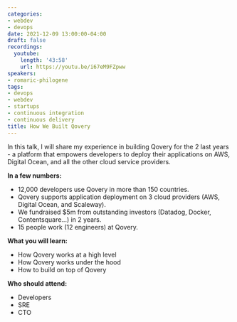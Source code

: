 ```yaml
---
categories:
- webdev
- devops
date: 2021-12-09 13:00:00-04:00
draft: false
recordings:
  youtube:
    length: '43:58'
    url: https://youtu.be/i67eM9FZpww
speakers:
- romaric-philogene
tags:
- devops
- webdev
- startups
- continuous integration
- continuous delivery
title: How We Built Qovery
---
```



In this talk, I will share my experience in building Qovery for the 2 last years - a platform that empowers developers to deploy their applications on AWS, Digital Ocean, and all the other cloud service providers.

**In a few numbers:**

- 12,000 developers use Qovery in more than 150 countries.
- Qovery supports application deployment on 3 cloud providers (AWS, Digital Ocean, and Scaleway).
- We fundraised $5m from outstanding investors (Datadog, Docker, Contentsquare...) in 2 years.
- 15 people work (12 engineers) at Qovery.

**What you will learn:**

- How Qovery works at a high level
- How Qovery works under the hood
- How to build on top of Qovery

**Who should attend:**

- Developers
- SRE
- CTO
